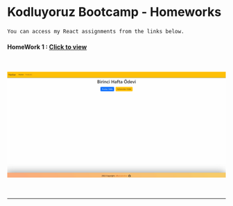 # Kodluyoruz Bootcamp - Homeworks

```
You can access my React assignments from the links below.
```

#### HomeWork 1 : [Click to view](https://alikartalonline-week1.netlify.app/)

<br>

![week1](https://github.com/alikartalonline/Kodluyoruz-Bootcamp-Homeworks/blob/main/Homework%20-%20Week%201/gif/week1.gif)

<br>
<hr>


